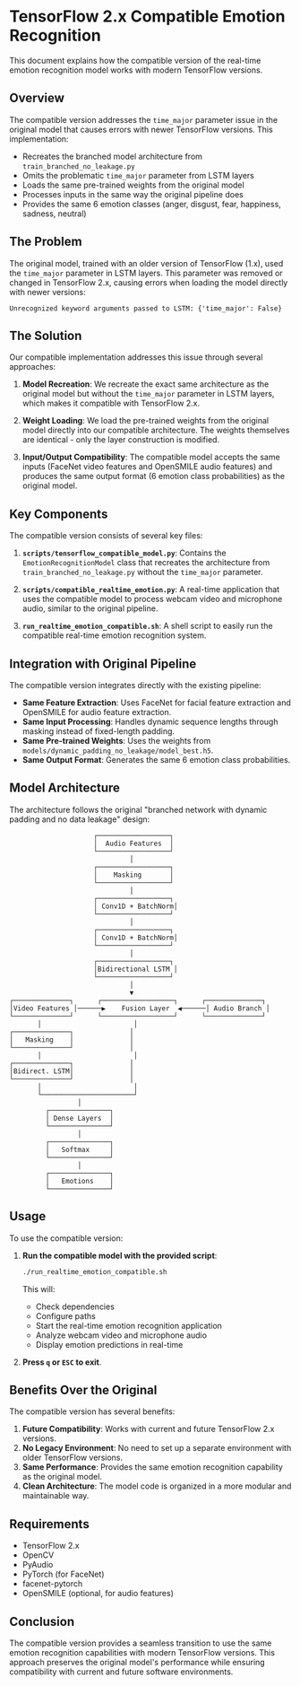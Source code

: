# TensorFlow 2.x Compatible Emotion Recognition

This document explains how the compatible version of the real-time emotion recognition model works with modern TensorFlow versions.

## Overview

The compatible version addresses the `time_major` parameter issue in the original model that causes errors with newer TensorFlow versions. This implementation:

- Recreates the branched model architecture from `train_branched_no_leakage.py`
- Omits the problematic `time_major` parameter from LSTM layers
- Loads the same pre-trained weights from the original model
- Processes inputs in the same way the original pipeline does
- Provides the same 6 emotion classes (anger, disgust, fear, happiness, sadness, neutral)

## The Problem

The original model, trained with an older version of TensorFlow (1.x), used the `time_major` parameter in LSTM layers. This parameter was removed or changed in TensorFlow 2.x, causing errors when loading the model directly with newer versions:

```
Unrecognized keyword arguments passed to LSTM: {'time_major': False}
```

## The Solution

Our compatible implementation addresses this issue through several approaches:

1. **Model Recreation**: We recreate the exact same architecture as the original model but without the `time_major` parameter in LSTM layers, which makes it compatible with TensorFlow 2.x.

2. **Weight Loading**: We load the pre-trained weights from the original model directly into our compatible architecture. The weights themselves are identical - only the layer construction is modified.

3. **Input/Output Compatibility**: The compatible model accepts the same inputs (FaceNet video features and OpenSMILE audio features) and produces the same output format (6 emotion class probabilities) as the original model.

## Key Components

The compatible version consists of several key files:

1. **`scripts/tensorflow_compatible_model.py`**: Contains the `EmotionRecognitionModel` class that recreates the architecture from `train_branched_no_leakage.py` without the `time_major` parameter.

2. **`scripts/compatible_realtime_emotion.py`**: A real-time application that uses the compatible model to process webcam video and microphone audio, similar to the original pipeline.

3. **`run_realtime_emotion_compatible.sh`**: A shell script to easily run the compatible real-time emotion recognition system.

## Integration with Original Pipeline

The compatible version integrates directly with the existing pipeline:

- **Same Feature Extraction**: Uses FaceNet for facial feature extraction and OpenSMILE for audio feature extraction.
- **Same Input Processing**: Handles dynamic sequence lengths through masking instead of fixed-length padding.
- **Same Pre-trained Weights**: Uses the weights from `models/dynamic_padding_no_leakage/model_best.h5`.
- **Same Output Format**: Generates the same 6 emotion class probabilities.

## Model Architecture

The architecture follows the original "branched network with dynamic padding and no data leakage" design:

```
                     ┌──────────────────┐
                     │  Audio Features  │
                     └──────────────────┘
                              │
                     ┌──────────────────┐
                     │    Masking       │
                     └──────────────────┘
                              │
                     ┌──────────────────┐
                     │ Conv1D + BatchNorm│
                     └──────────────────┘
                              │
                     ┌──────────────────┐
                     │ Conv1D + BatchNorm│
                     └──────────────────┘
                              │
                     ┌──────────────────┐
                     │Bidirectional LSTM │
                     └──────────────────┘
                              │
                              ▼
┌──────────────┐      ┌──────────────────┐      ┌──────────────┐
│Video Features │──────▶    Fusion Layer  ◀──────│ Audio Branch │
└──────────────┘      └──────────────────┘      └──────────────┘
       │                       │
┌──────────────┐              │
│   Masking    │              │
└──────────────┘              │
       │                       │
┌──────────────┐              │
│Bidirect. LSTM│              │
└──────────────┘              │
       │                       │
       └───────────────────────┘
                 │
         ┌───────────────┐
         │ Dense Layers  │
         └───────────────┘
                 │
         ┌───────────────┐
         │   Softmax     │
         └───────────────┘
                 │
         ┌───────────────┐
         │   Emotions    │
         └───────────────┘
```

## Usage

To use the compatible version:

1. **Run the compatible model with the provided script**:
   ```bash
   ./run_realtime_emotion_compatible.sh
   ```

   This will:
   - Check dependencies
   - Configure paths
   - Start the real-time emotion recognition application
   - Analyze webcam video and microphone audio
   - Display emotion predictions in real-time

2. **Press `q` or `ESC` to exit**.

## Benefits Over the Original

The compatible version has several benefits:

1. **Future Compatibility**: Works with current and future TensorFlow 2.x versions.
2. **No Legacy Environment**: No need to set up a separate environment with older TensorFlow versions.
3. **Same Performance**: Provides the same emotion recognition capability as the original model.
4. **Clean Architecture**: The model code is organized in a more modular and maintainable way.

## Requirements

- TensorFlow 2.x
- OpenCV
- PyAudio
- PyTorch (for FaceNet)
- facenet-pytorch
- OpenSMILE (optional, for audio features)

## Conclusion

The compatible version provides a seamless transition to use the same emotion recognition capabilities with modern TensorFlow versions. This approach preserves the original model's performance while ensuring compatibility with current and future software environments.
